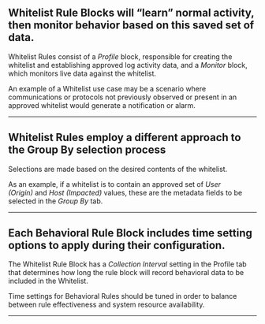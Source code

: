 
## Whitelist Rule Blocks will “learn” normal activity, then monitor behavior based on this saved set of data.

Whitelist Rules consist of a _Profile_ block, responsible for creating the whitelist and establishing approved log activity data, and a _Monitor_ block, which monitors live data against the whitelist. 

An example of a Whitelist use case may be a scenario where communications or protocols not previously observed or present in an approved whitelist would generate a notification or alarm.


<hr>

## Whitelist Rules employ a different approach to the Group By selection process

Selections are made based on the desired contents of the whitelist. 

As an example, if a whitelist is to contain an approved set of _User (Origin)_ and _Host (Impacted)_ values, these are the metadata fields to be selected in the _Group By_ tab.

<hr>

## Each Behavioral Rule Block includes time setting options to apply during their configuration.

The Whitelist Rule Block has a _Collection Interval_ setting in the Profile tab that determines how long the rule block will record behavioral data to be included in the Whitelist. 

Time settings for Behavioral Rules should be tuned in order to balance between rule effectiveness and system resource availability.

<hr>

